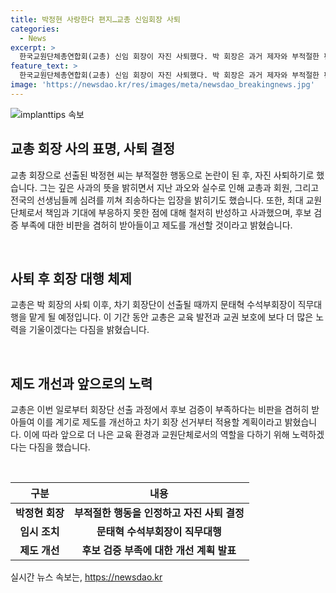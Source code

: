 ```yaml
---
title: 박정현 사랑한다 편지…교총 신임회장 사퇴
categories:
  - News
excerpt: >
  한국교원단체총연합회(교총) 신임 회장이 자진 사퇴했다. 박 회장은 과거 제자와 부적절한 편지를 전해 징계를 받은 전력으로 논란이 일었다. 교총은 사퇴에 따라 수석부회장이 직무대행을 맡게 되었고, 후보 검증 부족 문제를 인정하며 제도 개선을 약속하고 회장 선출 과정에서 적용할 예정이다. (150자)
feature_text: >
  한국교원단체총연합회(교총) 신임 회장이 자진 사퇴했다. 박 회장은 과거 제자와 부적절한 편지를 전해 징계를 받은 전력으로 논란이 일었다. 교총은 사퇴에 따라 수석부회장이 직무대행을 맡게 되었고, 후보 검증 부족 문제를 인정하며 제도 개선을 약속하고 회장 선출 과정에서 적용할 예정이다. (150자)
image: 'https://newsdao.kr/res/images/meta/newsdao_breakingnews.jpg'
---
```


<p><img src="https://newsdao.kr/res/images/meta/newsdao_breakingnews.jpg" alt="implanttips 속보" /></p>

<h2 data-ke-size="size26">교총 회장 사의 표명, 사퇴 결정</h2>

<p>교총 회장으로 선출된 박정현 씨는 부적절한 행동으로 논란이 된 후, 자진 사퇴하기로 했습니다. 그는 깊은 사과의 뜻을 밝히면서 지난 과오와 실수로 인해 교총과 회원, 그리고 전국의 선생님들께 심려를 끼쳐 죄송하다는 입장을 밝히기도 했습니다. 또한, 최대 교원단체로서 책임과 기대에 부응하지 못한 점에 대해 철저히 반성하고 사과했으며, 후보 검증 부족에 대한 비판을 겸허히 받아들이고 제도를 개선할 것이라고 밝혔습니다.</p>

<p data-ke-size="size16"> </p>

<h2 data-ke-size="size26">사퇴 후 회장 대행 체제</h2>

<p>교총은 박 회장의 사퇴 이후, 차기 회장단이 선출될 때까지 문태혁 수석부회장이 직무대행을 맡게 될 예정입니다. 이 기간 동안 교총은 교육 발전과 교권 보호에 보다 더 많은 노력을 기울이겠다는 다짐을 밝혔습니다.</p>

<p data-ke-size="size16"> </p>

<h2 data-ke-size="size26">제도 개선과 앞으로의 노력</h2>

<p>교총은 이번 일로부터 회장단 선출 과정에서 후보 검증이 부족하다는 비판을 겸허히 받아들여 이를 계기로 제도를 개선하고 차기 회장 선거부터 적용할 계획이라고 밝혔습니다. 이에 따라 앞으로 더 나은 교육 환경과 교원단체로서의 역할을 다하기 위해 노력하겠다는 다짐을 했습니다.</p>

<p data-ke-size="size16"> </p>

<table>
    <thead>
        <tr>
            <th>구분</th>
            <th>내용</th>
        </tr>
    </thead>
    <tbody>
        <tr>
            <td style="text-align: center; height: 17px;"><b>박정현 회장</b></td>
            <td style="text-align: center; height: 17px;"><b>부적절한 행동을 인정하고 자진 사퇴 결정</b></td>
        </tr>
        <tr>
            <td style="text-align: center; height: 17px;"><b>임시 조치</b></td>
            <td style="text-align: center; height: 17px;"><b>문태혁 수석부회장이 직무대행</b></td>
        </tr>
        <tr>
            <td style="text-align: center; height: 17px;"><b>제도 개선</b></td>
            <td style="text-align: center; height: 17px;"><b>후보 검증 부족에 대한 개선 계획 발표</b></td>
        </tr>
    </tbody>
</table>
실시간 뉴스 속보는, <a href="https://newsdao.kr" rel="dofollow">https://newsdao.kr</a>


